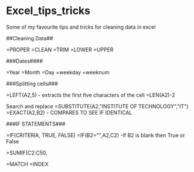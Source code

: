 # Excel_tips_tricks
Some of my favourite tips and tricks for cleaning data in excel 


##Cleaning Data##

=PROPER
=CLEAN
=TRIM
=LOWER
=UPPER

###Dates####

=Year
=Month
=Day
=weekday
=weeknum


###Splitting cells###

=LEFT(A2,5) - extracts the first five characters of the cell
=LEN(A2)-2 

Search and replace
=SUBSTITUTE(A2,"INSTITUTE OF TECHNOLOGY","IT")
=EXACT(A2,B2) - COMPARES TO SEE IF IDENTICAL 

###IF STATEMENTS###

=IF(CRITERIA, TRUE, FALSE)
=IF(B2="",A2,C2) -If B2 is blank then True or False


=SUMIF(C2:C50, 

=MATCH
=INDEX


